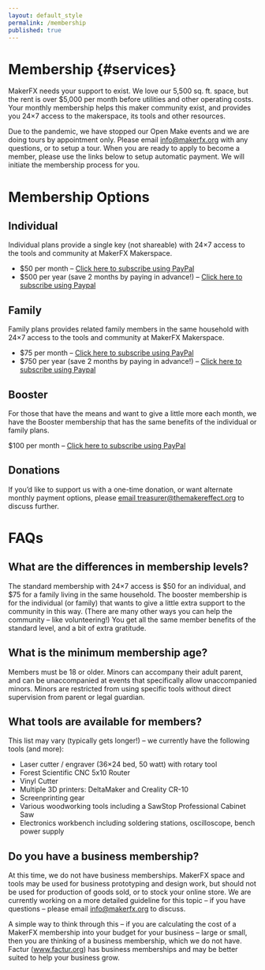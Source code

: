 ```yaml
---
layout: default_style
permalink: /membership
published: true
---
```



# Membership {#services}

MakerFX needs your support to exist.  We love our 5,500 sq. ft. space, but the rent is over $5,000 per month before utilities and other operating costs. Your monthly membership helps this maker community exist, and provides you 24×7 access to the makerspace, its tools and other resources.

Due to the pandemic, we have stopped our Open Make events and we are doing tours by appointment only. Please email info@makerfx.org with any questions, or to setup a tour. When you are ready to apply to become a member, please use the links below to setup automatic payment. We will initiate the membership process for you.

# Membership Options

## Individual

Individual plans provide a single key (not shareable) with 24×7 access to the tools and community at MakerFX Makerspace.

- $50 per month – [Click here to subscribe using PayPal](https://py.pl/29mwTv)
- $500 per year (save 2 months by paying in advance!) – [Click here to subscribe using Paypal](https://py.pl/4yLARcMoLeq)

## Family

Family plans provides related family members in the same household with 24×7 access to the tools and community at MakerFX Makerspace.

* $75 per month – [Click here to subscribe using PayPal](https://py.pl/mpvub)
* $750 per year (save 2 months by paying in advance!) – [Click here to subscribe using Paypal](https://py.pl/IZq4J)

## Booster

For those that have the means and want to give a little more each month, we have the Booster membership that has the same benefits of the individual or family plans.

$100 per month – [Click here to subscribe using PayPal](https://py.pl/1kIXed)

## Donations

If you’d like to support us with a one-time donation, or want alternate monthly payment options, please [email treasurer@themakereffect.org](treasurer@themakereffect.org) to discuss further.

# FAQs

## What are the differences in membership levels?

The standard membership with 24×7 access is $50 for an individual, and $75 for a family living in the same household.
The booster membership is for the individual (or family) that wants to give a little extra support to the community in this way. (There are many other ways you can help the community – like volunteering!) You get all the same member benefits of the standard level, and a bit of extra gratitude.

## What is the minimum membership age?

Members must be 18 or older. Minors can accompany their adult parent, and can be unaccompanied at events that specifically allow unaccompanied minors.
Minors are restricted from using specific tools without direct supervision from parent or legal guardian.

## What tools are available for members?

This list may vary (typically gets longer!) – we currently have the following tools (and more):
- Laser cutter / engraver (36×24 bed, 50 watt) with rotary tool
- Forest Scientific CNC 5x10 Router
- Vinyl Cutter
- Multiple 3D printers: DeltaMaker and Creality CR-10
- Screenprinting gear
- Various woodworking tools including a SawStop Professional Cabinet Saw
- Electronics workbench including soldering stations, oscilloscope, bench power supply

## Do you have a business membership?

At this time, we do not have business memberships. MakerFX space and tools may be used for business prototyping and design work, but should not be used for production of goods sold, or to stock your online store. We are currently working on a more detailed guideline for this topic – if you have questions – please email info@makerfx.org to discuss.

A simple way to think through this – if you are calculating the cost of a MakerFX membership into your budget for your business – large or small, then you are thinking of a business membership, which we do not have. Factur (www.factur.org) has business memberships and may be better suited to help your business grow.
